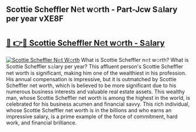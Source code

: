 ## Scottie Scheffler N𝚎t w𝚘rth - Part-Jcw S𝚊lary per year vXE8F

# <h2><a href="http://gc0gc4.nevu.top/?p=Scottie+Scheffler">🔗 👉🔴 Scottie Scheffler N𝚎t w𝚘rth - S𝚊lary</a></h2>

[![Scottie Scheffler N𝚎t W𝚘rth](https://i.imgur.com/Oavwk0R.jpeg)](http://gc0gc4.nevu.top/?p=Scottie+Scheffler)
What is Scottie Scheffler n𝚎t w𝚘rth? What is Scottie Scheffler s𝚊lary per year?
This affluent person's Scottie Scheffler net worth is significant, making him one of the wealthiest in his profession. His annual compensation is impressive, but it is outmatched by Scottie Scheffler net worth, which is believed to be more significant due to his numerous business interests and valuable real estate assets. This wealthy man, whose Scottie Scheffler net worth is among the highest in the world, is celebrated for his business acumen and financial savvy. This rich individual, whose Scottie Scheffler net worth is in the billions and who earns an impressive salary, is a prime example of the force of commitment, hard work, and financial brilliance.
